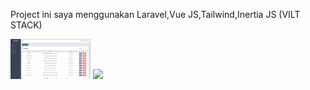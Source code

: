 Project ini saya menggunakan Laravel,Vue JS,Tailwind,Inertia JS (VILT STACK)

<img src="github_image/image.png" width="128"/>
<img src="github_image/image(1).png" width="128"/>

